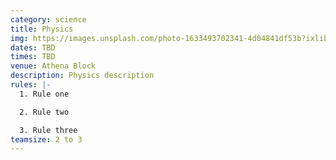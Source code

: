 ```yaml
---
category: science
title: Physics
img: https://images.unsplash.com/photo-1633493702341-4d04841df53b?ixlib=rb-4.0.3&ixid=M3wxMjA3fDB8MHxwaG90by1wYWdlfHx8fGVufDB8fHx8fA%3D%3D&auto=format&fit=crop&w=1760&q=80
dates: TBD
times: TBD
venue: Athena Block
description: Physics description
rules: |-
  1. Rule one

  2. Rule two

  3. Rule three
teamsize: 2 to 3
---
```

